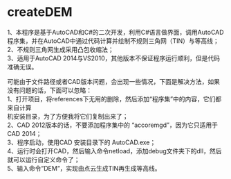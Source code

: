 # createDEM

1、本程序是基于AutoCAD和C#的二次开发，利用C#语言做界面，调用AutoCAD程序集，并在AutoCAD中通过代码计算并绘制不规则三角网（TIN）与等高线；  
2、不规则三角网生成采用凸包收缩法；  
3、适用于AutoCAD 2014与VS2010，其他版本不保证程序运行顺利，但是代码准确无误。  

可能由于文件路径或者CAD版本问题，会出现一些情况，下面是解决方法，如果没有问题的话，下面可以忽略：  
1、打开项目，将references下无用的删除，然后添加“程序集”中的内容，它们都来自计算  
机安装目录，为了方便我将它们复制出来了；  
2、CAD 2012版本的话，不要添加程序集中的 “accoremgd”，因为它只适用于CAD 2014；  
3、程序启动，使用CAD 安装目录下的 AutoCAD.exe；  
4、运行时会打开CAD，然后输入命令netload，添加debug文件夹下的dll，然后就可以运行自定义命令了；  
5、输入命令”DEM”，实现由点云生成TIN再生成等高线。
